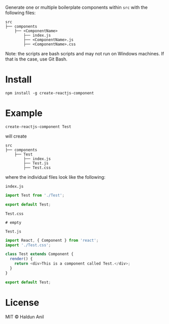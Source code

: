 Generate one or multiple boilerplate components within `src` with the following files:

```
src
├── components
	├── <ComponentName>
		├── index.js
		├── <ComponentName>.js
		├── <ComponentName>.css
```

Note: the scripts are bash scripts and may not run on Windows machines. If that is the case, use Git Bash.

# Install

```
npm install -g create-reactjs-component
```

# Example

```
create-reactjs-component Test
```

will create

```
src
├── components
	├── Test
		├── index.js
		├── Test.js
		├── Test.css
```

where the individual files look like the following:

`index.js`

```javascript
import Test from './Test';

export default Test;
```

`Test.css`

```
# empty
```

`Test.js`

```javascript
import React, { Component } from 'react';
import './Test.css';

class Test extends Component {
  render() {
    return <div>This is a component called Test.</div>;
  }
}

export default Test;
```

# License

MIT © Haldun Anil
